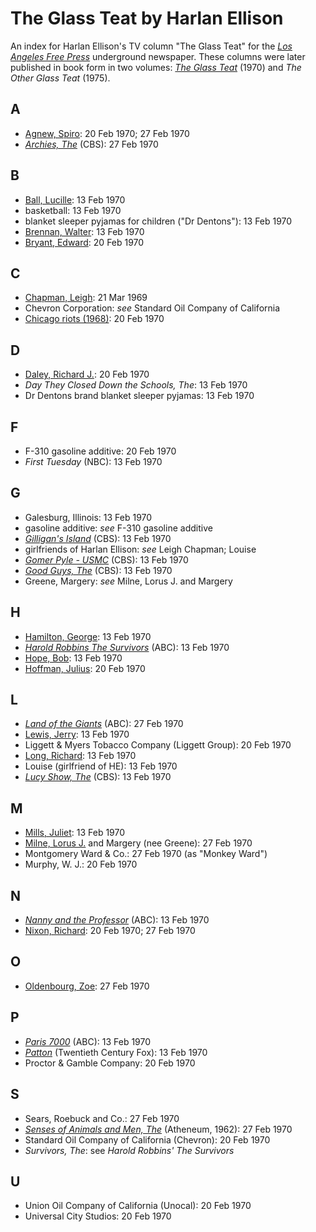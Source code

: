 # The Glass Teat by Harlan Ellison
An index for Harlan Ellison's TV column "The Glass Teat" for the [_Los Angeles Free Press_](https://en.wikipedia.org/wiki/Los_Angeles_Free_Press) underground newspaper. These columns were later published in book form in two volumes: [_The Glass Teat_](https://en.wikipedia.org/wiki/The_Glass_Teat) (1970) and _The Other Glass Teat_ (1975).

## A

- [Agnew, Spiro](https://en.wikipedia.org/wiki/Spiro_Agnew): 20 Feb 1970; 27 Feb 1970
- [_Archies, The_](https://en.wikipedia.org/wiki/The_Archie_Show) (CBS): 27 Feb 1970

## B

- [Ball, Lucille](https://en.wikipedia.org/wiki/Lucille_Ball): 13 Feb 1970
- basketball: 13 Feb 1970
- blanket sleeper pyjamas for children ("Dr Dentons"): 13 Feb 1970
- [Brennan, Walter](https://en.wikipedia.org/wiki/Walter_Brennan): 13 Feb 1970
- [Bryant, Edward](https://en.wikipedia.org/wiki/Edward_Bryant): 20 Feb 1970

## C

- [Chapman, Leigh](https://en.wikipedia.org/wiki/Leigh_Chapman): 21 Mar 1969
- Chevron Corporation: _see_ Standard Oil Company of California
- [Chicago riots (1968)](https://en.wikipedia.org/wiki/1968_Chicago_riots): 20 Feb 1970

## D

- [Daley, Richard J.](https://en.wikipedia.org/wiki/Richard_J._Daley): 20 Feb 1970
- _Day They Closed Down the Schools, The_: 13 Feb 1970
- Dr Dentons brand blanket sleeper pyjamas: 13 Feb 1970

## F

- F-310 gasoline additive: 20 Feb 1970
- _First Tuesday_ (NBC): 13 Feb 1970

## G

- Galesburg, Illinois: 13 Feb 1970
- gasoline additive: _see_ F-310 gasoline additive
- [_Gilligan's Island_](https://en.wikipedia.org/wiki/Gilligan%27s_Island) (CBS): 13 Feb 1970
- girlfriends of Harlan Ellison: _see_ Leigh Chapman; Louise
- [_Gomer Pyle - USMC_](https://en.wikipedia.org/wiki/Gomer_Pyle_%E2%80%93_USMC) (CBS): 13 Feb 1970
- [_Good Guys, The_](https://en.wikipedia.org/wiki/The_Good_Guys_(1968_TV_series)) (CBS): 13 Feb 1970
- Greene, Margery: _see_ Milne, Lorus J. and Margery

## H

- [Hamilton, George](https://en.wikipedia.org/wiki/George_Hamilton_(actor)): 13 Feb 1970
- [_Harold Robbins The Survivors_](https://en.wikipedia.org/wiki/Harold_Robbins%27_The_Survivors) (ABC): 13 Feb 1970
- [Hope, Bob](https://en.wikipedia.org/wiki/Bob_Hope): 13 Feb 1970
- [Hoffman, Julius](https://en.wikipedia.org/wiki/Julius_Hoffman): 20 Feb 1970


## L

- [_Land of the Giants_](https://en.wikipedia.org/wiki/Land_of_the_Giants) (ABC): 27 Feb 1970
- [Lewis, Jerry](https://en.wikipedia.org/wiki/Jerry_Lewis): 13 Feb 1970
- Liggett & Myers Tobacco Company (Liggett Group): 20 Feb 1970
- [Long, Richard](https://en.wikipedia.org/wiki/Richard_Long_(actor)): 13 Feb 1970
- Louise (girlfriend of HE): 13 Feb 1970
- [_Lucy Show, The_](https://en.wikipedia.org/wiki/The_Lucy_Show) (CBS): 13 Feb 1970

## M

- [Mills, Juliet](https://en.wikipedia.org/wiki/Juliet_Mills): 13 Feb 1970
- [Milne, Lorus J.](https://fr.wikipedia.org/wiki/Lorus_Milne) and Margery (nee Greene): 27 Feb 1970
- Montgomery Ward & Co.: 27 Feb 1970 (as "Monkey Ward")
- Murphy, W. J.: 20 Feb 1970

## N

- [_Nanny and the Professor_](https://en.wikipedia.org/wiki/Nanny_and_the_Professor) (ABC): 13 Feb 1970
- [Nixon, Richard](https://en.wikipedia.org/wiki/Richard_Nixon): 20 Feb 1970; 27 Feb 1970

## O

- [Oldenbourg, Zoe](https://en.wikipedia.org/wiki/Zo%C3%A9_Oldenbourg): 27 Feb 1970

## P

- [_Paris 7000_](https://en.wikipedia.org/wiki/Paris_7000) (ABC): 13 Feb 1970
- [_Patton_](https://www.imdb.com/title/tt0066206/) (Twentieth Century Fox): 13 Feb 1970
- Proctor & Gamble Company: 20 Feb 1970

## S

- Sears, Roebuck and Co.: 27 Feb 1970
- [_Senses of Animals and Men, The_](https://archive.org/details/sensesofanimalsm0000miln) (Atheneum, 1962): 27 Feb 1970
- Standard Oil Company of California (Chevron): 20 Feb 1970
- _Survivors, The_: see _Harold Robbins' The Survivors_

## U

- Union Oil Company of California (Unocal): 20 Feb 1970
- Universal City Studios: 20 Feb 1970
